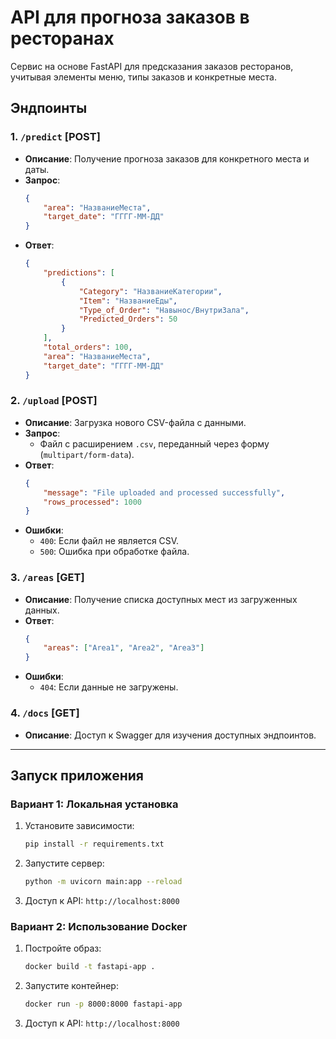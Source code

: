 # API для прогноза заказов в ресторанах

Сервис на основе FastAPI для предсказания заказов ресторанов, учитывая элементы меню, типы заказов и конкретные места.

## Эндпоинты

### 1. `/predict` [POST]
- **Описание**: Получение прогноза заказов для конкретного места и даты.
- **Запрос**:
  ```json
  {
      "area": "НазваниеМеста",
      "target_date": "ГГГГ-ММ-ДД"
  }
  ```
- **Ответ**:
  ```json
  {
      "predictions": [
          {
              "Category": "НазваниеКатегории",
              "Item": "НазваниеЕды",
              "Type_of_Order": "Навынос/ВнутриЗала",
              "Predicted_Orders": 50
          }
      ],
      "total_orders": 100,
      "area": "НазваниеМеста",
      "target_date": "ГГГГ-ММ-ДД"
  }
  ```

### 2. `/upload` [POST]
- **Описание**: Загрузка нового CSV-файла с данными.
- **Запрос**:
  - Файл с расширением `.csv`, переданный через форму (`multipart/form-data`).
- **Ответ**:
  ```json
  {
      "message": "File uploaded and processed successfully",
      "rows_processed": 1000
  }
  ```
- **Ошибки**:
  - `400`: Если файл не является CSV.
  - `500`: Ошибка при обработке файла.

### 3. `/areas` [GET]
- **Описание**: Получение списка доступных мест из загруженных данных.
- **Ответ**:
  ```json
  {
      "areas": ["Area1", "Area2", "Area3"]
  }
  ```
- **Ошибки**:
  - `404`: Если данные не загружены.

### 4. `/docs` [GET]
- **Описание**: Доступ к Swagger для изучения доступных эндпоинтов.

---

## Запуск приложения

### Вариант 1: Локальная установка
1. Установите зависимости:
    ```bash
    pip install -r requirements.txt
    ```
2. Запустите сервер:
    ```bash
    python -m uvicorn main:app --reload
    ```
3. Доступ к API: `http://localhost:8000`

### Вариант 2: Использование Docker
1. Постройте образ:
    ```bash
    docker build -t fastapi-app .
    ```
2. Запустите контейнер:
    ```bash
    docker run -p 8000:8000 fastapi-app
    ```
3. Доступ к API: `http://localhost:8000`
